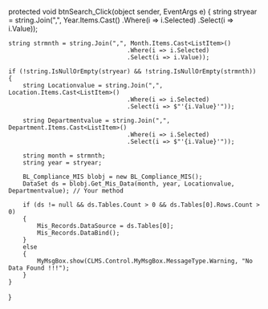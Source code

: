 protected void btnSearch_Click(object sender, EventArgs e)
{
    string stryear = string.Join(",", Year.Items.Cast<ListItem>()
                                     .Where(i => i.Selected)
                                     .Select(i => i.Value));

    string strmnth = string.Join(",", Month.Items.Cast<ListItem>()
                                     .Where(i => i.Selected)
                                     .Select(i => i.Value));

    if (!string.IsNullOrEmpty(stryear) && !string.IsNullOrEmpty(strmnth))
    {
        string Locationvalue = string.Join(",", Location.Items.Cast<ListItem>()
                                     .Where(i => i.Selected)
                                     .Select(i => $"'{i.Value}'"));

        string Departmentvalue = string.Join(",", Department.Items.Cast<ListItem>()
                                     .Where(i => i.Selected)
                                     .Select(i => $"'{i.Value}'"));

        string month = strmnth;
        string year = stryear;

        BL_Compliance_MIS blobj = new BL_Compliance_MIS();
        DataSet ds = blobj.Get_Mis_Data(month, year, Locationvalue, Departmentvalue); // Your method

        if (ds != null && ds.Tables.Count > 0 && ds.Tables[0].Rows.Count > 0)
        {
            Mis_Records.DataSource = ds.Tables[0];
            Mis_Records.DataBind();
        }
        else
        {
            MyMsgBox.show(CLMS.Control.MyMsgBox.MessageType.Warning, "No Data Found !!!");
        }
    }
}
